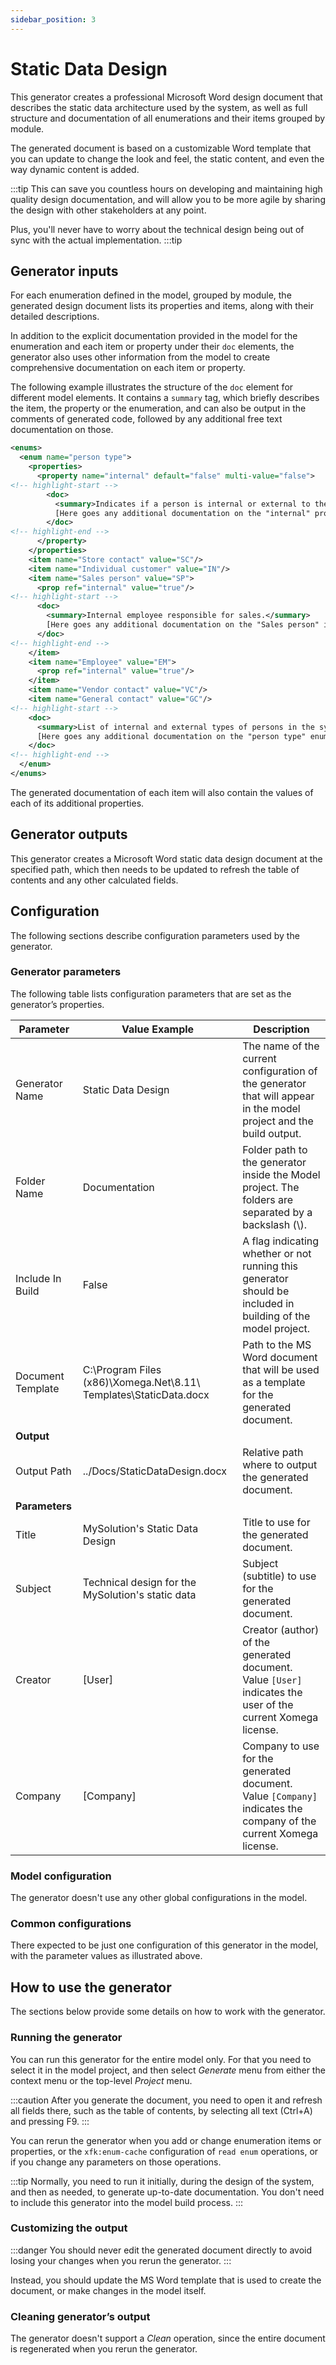 ```yaml
---
sidebar_position: 3
---
```


# Static Data Design

This generator creates a professional Microsoft Word design document that describes the static data architecture used by the system, as well as full structure and documentation of all enumerations and their items grouped by module.

The generated document is based on a customizable Word template that you can update to change the look and feel, the static content, and even the way dynamic content is added.

:::tip
This can save you countless hours on developing and maintaining high quality design documentation, and will allow you to be more agile by sharing the design with other stakeholders at any point.

Plus, you'll never have to worry about the technical design being out of sync with the actual implementation.
:::tip

## Generator inputs

For each enumeration defined in the model, grouped by module, the generated design document lists its properties and items, along with their detailed descriptions.

In addition to the explicit documentation provided in the model for the enumeration and each item or property under their `doc` elements, the generator also uses other information from the model to create comprehensive documentation on each item or property.

The following example illustrates the structure of the `doc` element for different model elements. It contains a `summary` tag, which briefly describes the item, the property or the enumeration, and can also be output in the comments of generated code, followed by any additional free text documentation on those.

```xml
<enums>
  <enum name="person type">
    <properties>
      <property name="internal" default="false" multi-value="false">
<!-- highlight-start -->
        <doc>
          <summary>Indicates if a person is internal or external to the company.</summary>
          [Here goes any additional documentation on the "internal" property of enumeration items.]
        </doc>
<!-- highlight-end -->
      </property>
    </properties>
    <item name="Store contact" value="SC"/>
    <item name="Individual customer" value="IN"/>
    <item name="Sales person" value="SP">
      <prop ref="internal" value="true"/>
<!-- highlight-start -->
      <doc>
        <summary>Internal employee responsible for sales.</summary>
        [Here goes any additional documentation on the "Sales person" item.]
      </doc>
<!-- highlight-end -->
    </item>
    <item name="Employee" value="EM">
      <prop ref="internal" value="true"/>
    </item>
    <item name="Vendor contact" value="VC"/>
    <item name="General contact" value="GC"/>
<!-- highlight-start -->
    <doc>
      <summary>List of internal and external types of persons in the system.</summary>
      [Here goes any additional documentation on the "person type" enumeration.]
    </doc>
<!-- highlight-end -->
  </enum>
</enums>
```

The generated documentation of each item will also contain the values of each of its additional properties.

## Generator outputs

This generator creates a Microsoft Word static data design document at the specified path, which then needs to be updated to refresh the table of contents and any other calculated fields.

## Configuration

The following sections describe configuration parameters used by the generator.

### Generator parameters

The following table lists configuration parameters that are set as the generator’s properties.

|Parameter|Value Example|Description|
|-|-|-|
|Generator Name|Static Data Design|The name of the current configuration of the generator that will appear in the model project and the build output.|
|Folder Name|Documentation|Folder path to the generator inside the Model project. The folders are separated by a backslash (\\).|
|Include In Build|False|A flag indicating whether or not running this generator should be included in building of the model project.|
|Document Template|C:\Program Files (x86)\Xomega.Net\8.11\ Templates\StaticData.docx|Path to the MS Word document that will be used as a template for the generated document.|
|**Output**|
|Output Path|../Docs/StaticDataDesign.docx|Relative path where to output the generated document.|
|**Parameters**|
|Title|MySolution's Static Data Design|Title to use for the generated document.|
|Subject|Technical design for the MySolution's static data|Subject (subtitle) to use for the generated document.|
|Creator|[User]|Creator (author) of the generated document. Value `[User]` indicates the user of the current Xomega license.|
|Company|[Company]|Company to use for the generated document. Value `[Company]` indicates the company of the current Xomega license.|

### Model configuration

The generator doesn't use any other global configurations in the model.

### Common configurations

There expected to be just one configuration of this generator in the model, with the parameter values as illustrated above.

## How to use the generator

The sections below provide some details on how to work with the generator.

### Running the generator

You can run this generator for the entire model only. For that you need to select it in the model project, and then select *Generate* menu from either the context menu or the top-level *Project* menu.

:::caution
After you generate the document, you need to open it and refresh all fields there, such as the table of contents, by selecting all text (Ctrl+A) and pressing F9.
:::

You can rerun the generator when you add or change enumeration items or properties, or the `xfk:enum-cache` configuration of `read enum` operations, or if you change any parameters on those operations.

:::tip
Normally, you need to run it initially, during the design of the system, and then as needed, to generate up-to-date documentation. You don't need to include this generator into the model build process.
:::

### Customizing the output

:::danger
You should never edit the generated document directly to avoid losing your changes when you rerun the generator.
:::

Instead, you should update the MS Word template that is used to create the document, or make changes in the model itself.

### Cleaning generator’s output

The generator doesn't support a *Clean* operation, since the entire document is regenerated when you rerun the generator.